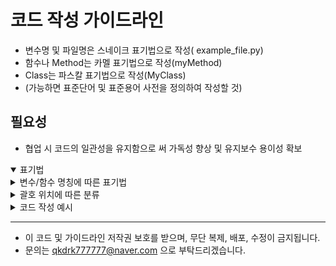 # 코드 작성 가이드라인

- 변수명 및 파일명은 스네이크 표기법으로 작성( example_file.py)
- 함수나 Method는 카멜 표기법으로 작성(myMethod)
- Class는 파스칼 표기법으로 작성(MyClass)
- (가능하면 표준단어 및 표준용어 사전을 정의하여 작성할 것)

## 필요성 
- 협업 시 코드의 일관성을 유지함으로 써 가독성 향상 및 유지보수 용이성 확보

<details open>
    <summary>표기법</summary>
    <details>
        <summary>변수/함수 명칭에 따른 표기법</summary>

1. <span style="color: red;">**파스칼 표기법(Pascal Case)**</span>
- 정의 : 카멜 표기법과 유사하지만, 첫 글자도 대문자로 표기
- 예시 : PascalCaseExample
- 활용 : 클래스명, 생성자명에 사용

2. 카멜 표기법(Camel Case)
- 정의: 여러 단어를 하나의 식별자로 표기할 때, 각 단어의 첫 글자를 대문자로 표기하고 나머지는 소문자로 표기하는 방법
-  예시 : camelCaseExample
- 활용 : 주로 변수명, 함수명에 사용

3) <span style="color: red;">**스네이크 표기법(Snake Case)**</span>
- 정의 : 여러 단어를 언더스코어로 구분하여 표기하는 방법
- 예시 : snake_case_example
- 활용 : 주로 변수명, 파일명에 사용

4) 스크래밍 스네이크 표기법(Screaming Snake Case)
- 정의 : 여러 단어를 언더스코어로 구분하고 문자 모두 대문자로 표기하는 방법
- 예시 : SCREAMING_SNAKE_CASE
- 활용 : 상수나 환경변수 정의에 사용

5) 케밥 표기법(Kebab Case)
- 정의 : 여러 단어를 –로 구분하고 문자를 모두 소문자로 표기하는 방법
- 예시 : kebab-case-example
- 활용 : 파일명, CSS명 일부

6). 헝가리안 표기법(Hungarian Notation)
- 정의 : 접두어에 자료형을 붙여 표기하는 방법
- 예시 : strHungarianNotation

---

</details>
<details>
    <summary>괄호 위치에 따른 분류</summary>


1) <span style="color: red;">K&R</span>
- 한 눈에 많은 코드를 볼 수 있음
- 수평으로 많은 코드를 작성할 수 있음
```python
if (...){
  처리1();
  처리2();
}
```
2) BSD

```python
if (...)
{
  처리1();
  처리2();
}
```
3) GNU
```python
if (...)
  {
    처리1();
    처리2();
  }
```
---

</details>

<details>
    <summary>코드 작성 예시</summary>

```python

# python Class 작성 예시
import torch
class Sample(torch.utils.data.Dataset):
    """
    클래스의 설명
    
    Attributes:
    -----------
    param : str
        파라미터의 설명

    Methods:
    ----------
    a() -> list:
        함수 기능 설명
    """
    def __init__(self, param: str):
        """
        클래스의 인스턴스 초기화

        Parameters:
        ----------
        param : str
            파라미터의 설명
        """
        self.param = param
        
    def myMethod(self) -> list:
        """
        함수 기능 설명

        Returns:
        ----------
        list
            반환값 설명
        """
        return []

```
---

</details>
</details>

---
- 이 코드 및 가이드라인 저작권 보호를 받으며, 무단 복제, 배포, 수정이 금지됩니다.
- 문의는 qkdrk777777@naver.com 으로 부탁드리겠습니다.


